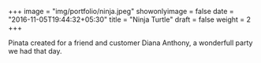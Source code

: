 +++
image = "img/portfolio/ninja.jpeg"
showonlyimage = false
date = "2016-11-05T19:44:32+05:30"
title = "Ninja Turtle"
draft = false
weight = 2
+++

Pinata created for a friend and customer Diana Anthony, a wonderfull party we had that day.
